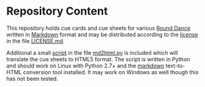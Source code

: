 # Repository Content

This repository holds cue cards and cue sheets for various [Round Dance](http://www.rounddancing.net/dance/index.html) written in [Markdown](http://daringfireball.net/projects/markdown/) format and may be distributed according to the [license](LICENSE.md) in the file [LICENSE.md](LICENSE.md).

Additional a small [script](md2html.py) in the file [md2html.py](md2html.py) is included which will translate the cue sheets to HTML5 format. The script is written in Python and should work on Linux with Python 2.7+ and the [markdown](http://daringfireball.net/projects/markdown/) text-to-HTML conversion tool installed. It may work on Windows as well though this has not been tested.
